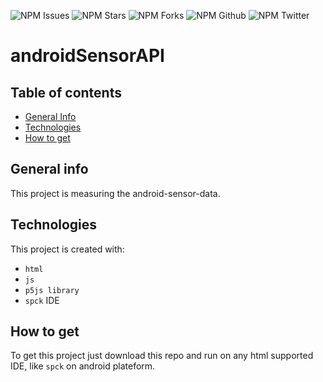 
![NPM Issues](https://img.shields.io/github/issues/prabhu1122/AndroidSensorAPI)
![NPM Stars](https://img.shields.io/github/stars/prabhu1122/AndroidSensorAPI)
![NPM Forks](https://img.shields.io/github/forks/prabhu1122/AndroidSensorAPI)
![NPM Github](https://img.shields.io/github/followers/prabhu1122?color=orange&logo=github&logoColor=white&style=plastic)
![NPM Twitter](https://img.shields.io/twitter/follow/Prabhat84684469?color=blue&label=Follow&logo=twitter&style=plastic)

# androidSensorAPI
## Table of contents
* [General Info](#general-info)
* [Technologies](#technologies)
* [How to get](#how-to-get)

## General info
This project is measuring the android-sensor-data.

## Technologies
This project is created with:
* `html`
* `js`
* `p5js library`
* `spck` IDE

## How to get
To get this project just download this repo and run on any html supported IDE, like `spck` on android plateform.

